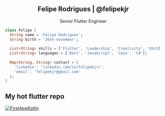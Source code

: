 <p align="center">
 <h2 align="center">Felipe Rodrigues | @felipekjr</h2>
 <p align="center">Senior Flutter Engineer</p>
</p>

```dart
class Felipe {
  String name = 'Felipe Rodrigues';
  String birth = '26th-november';
  
  List<String> skills = ['Flutter', 'Leadership', 'Creativity', 'UX/UI'];
  List<String> languages = ['Dart', 'JavaScript', 'Java', 'C#'];
  
  Map<String, String> contact = {
    'linkedin': 'linkedin.com/in/felipekjr/',
    'email': 'felipekjr@gmail.com'
  };
}
```

## My hot flutter repo

[![FirstAppKotlin](https://github-readme-stats.vercel.app/api/pin/?username=felipekjr&repo=billy&theme=nord  )](https://github.com/felipekjr/billy)
